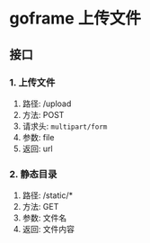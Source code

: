 # goframe 上传文件

## 接口

### 1. 上传文件

1. 路径: /upload
2. 方法: POST
3. 请求头: `multipart/form`
4. 参数: file
5. 返回: url

### 2. 静态目录

1. 路径: /static/*
2. 方法: GET
3. 参数: 文件名
4. 返回: 文件内容

